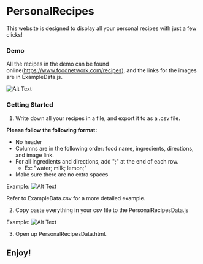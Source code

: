 # PersonalRecipes
This website is designed to display all your personal recipes with just a few clicks!

### Demo
All the recipes in the demo can be found online(https://www.foodnetwork.com/recipes), and the links for the images are in ExampleData.js.

![Alt Text](https://im5.ezgif.com/tmp/ezgif-5-705deb9dd29a.gif)

### Getting Started 
1. Write down all your recipes in a file, and export it to as a .csv file.

__Please follow the following format:__ 
- No header 
- Columns are in the following order: food name, ingredients, directions, and image link.
- For all ingredients and directions, add ";" at the end of each row.
  - Ex: "water; milk; lemon;"
- Make sure there are no extra spaces

Example: 
![Alt Text](https://i.ibb.co/z63fMsQ/Screen-Shot-2020-09-20-at-4-01-56-PM.png)

Refer to ExampleData.csv for a more detailed example. 

2. Copy paste everything in your csv file to the PersonalRecipesData.js

Example: 
![Alt Text](https://im5.ezgif.com/tmp/ezgif-5-998d3f6eac57.gif)

3. Open up PersonalRecipesData.html. 

## Enjoy! 

